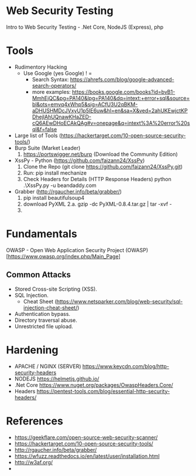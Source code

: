 # Web Security Testing
Intro to Web Security Testing - .Net Core, NodeJS (Express), php


# Tools
- Rudimentory Hacking
  - Use Google (yes Google) ! = 
    - Search Syntax: https://ahrefs.com/blog/google-advanced-search-operators/
    - more examples: https://books.google.com/books?id=bvB1-MmhEjQC&pg=PA140&lpg=PA140&dq=intext:+error+sql&source=bl&ots=emvq4xWhp5&sig=ACfU3U2qBKM-aDHUSHMDcJVxyU1p5IE6uw&hl=en&sa=X&ved=2ahUKEwjctKPDhejlAhUQnawKHaZED-cQ6AEwDHoECAkQAg#v=onepage&q=intext%3A%20error%20sql&f=false
- Large list of Tools (https://hackertarget.com/10-open-source-security-tools/) 
- Burp Suite (Market Leader)
  1. https://portswigger.net/burp (Download the Community Edition)
- XssPy - Python (https://github.com/faizann24/XssPy) 
  1. Clone the Repo (git clone https://github.com/faizann24/XssPy.git)
  2. Run: 
    pip install mechanize
  3. Check Headers for Details (HTTP Response Headers)
    python .\XssPy.py -u beandaddy.com
- Grabber (http://rgaucher.info/beta/grabber/)
  1. pip install beautifulsoup4
  2. download PyXML
    2.a. gzip -dc PyXML-0.8.4.tar.gz | tar -xvf -
  3. 
 
# Fundamentals
OWASP - Open Web Application Security Project (OWASP) [https://www.owasp.org/index.php/Main_Page]
## Common Attacks
  - Stored Cross-site Scripting (XSS).
  - SQL Injection.
    * Cheat Sheet (https://www.netsparker.com/blog/web-security/sql-injection-cheat-sheet/)
  - Authentication bypass.
  - Directory traversal abuse.
  - Unrestricted file upload.

# Hardening
- APACHE / NGINX (SERVER) https://www.keycdn.com/blog/http-security-headers
- NODEJS https://helmetjs.github.io/
- .Net Core https://www.nuget.org/packages/OwaspHeaders.Core/
- Headers https://pentest-tools.com/blog/essential-http-security-headers/

# References
- https://geekflare.com/open-source-web-security-scanner/
- https://hackertarget.com/10-open-source-security-tools/
- http://rgaucher.info/beta/grabber/
- https://wfuzz.readthedocs.io/en/latest/user/installation.html
- http://w3af.org/
- 
